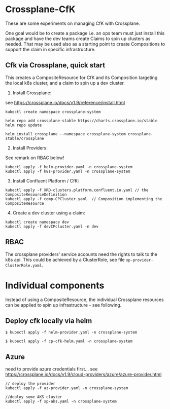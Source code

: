 
# Crossplane-CfK

These are some experiments on managing CfK with Crossplane.

One goal would be to create a package i.e. an ops team must just install this package and have the dev teams create Claims to spin up clusters as needed. That may be used also as a starting point to create Compositions to support the claim in specific infrastructure.


## Cfk via Crossplane, quick start

This creates a CompositeResource for CfK and its Composition targeting the local k8s cluster, and a claim to spin up a dev cluster. 

1. Install Crossplane:

see https://crossplane.io/docs/v1.9/reference/install.html

```
kubectl create namespace crossplane-system

helm repo add crossplane-stable https://charts.crossplane.io/stable
helm repo update

helm install crossplane --namespace crossplane-system crossplane-stable/crossplane
```

2. Install Providers:

See remark on RBAC below!

```
kubectl apply -f helm-provider.yaml -n crossplane-system
kubectl apply -f k8s-provider.yaml -n crossplane-system
```

3. Install Confluent Platform / CfK:

```
kubectl apply -f XRD-clusters.platform.confluent.io.yaml // the CompositeResourceDefinition
kubectl apply -f comp-CPCluster.yaml  // Composition implementing the CompositeResource
```

4. Create a dev cluster using a claim:

```
kubectl create namespace dev
kubectl apply -f devCPcluster.yaml -n dev
```


## RBAC

The crossplane providers' service accounts need the rights to talk to the k8s api. This could be achieved by a ClusterRole,
see file `xp-provider-ClusterRole.yaml`.


# Individual components

Instead of using a CompositeResource, the individual Crossplane resources can be applied to spin up infrastructure - see following.

## Deploy cfk locally via helm

```
$ kubectl apply -f helm-provider.yaml -n crossplane-system

$ kubectl apply -f cp-cfk-helm.yaml -n crossplane-system
```

## Azure

need to provide azure credentials first... see https://crossplane.io/docs/v1.9/cloud-providers/azure/azure-provider.html
```
// deploy the provider
kubectl apply -f az-provider.yaml -n crossplane-system

//deploy some AKS cluster
kubectl apply -f xp-aks.yaml -n crossplane-system
```
